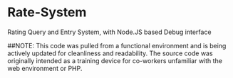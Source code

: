 # Rate-System
Rating Query and Entry System, with Node.JS based Debug interface

##NOTE: 
This code was pulled from a functional environment and is being actively updated for cleanliness and readability. 
The source code was originally intended as a training device for co-workers unfamiliar with the web environment or PHP. 
